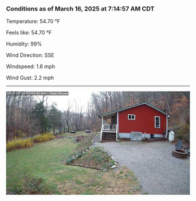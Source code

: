 ### Conditions as of March 16, 2025 at 7:14:57 AM CDT 

Temperature: 54.70 &deg;F

Feels like: 54.70 &deg;F

Humidity: 99%

Wind Direction: SSE

Windspeed: 1.6 mph

Wind Gust: 2.2 mph

---

<img src="./images/latest.jpeg"/>

